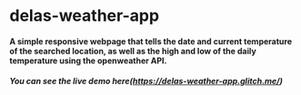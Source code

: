 # delas-weather-app
#### A simple responsive webpage that tells the date and current temperature of the searched location, as well as the high and low of the daily temperature using the openweather API. 

##### You can see the live demo here(https://delas-weather-app.glitch.me/)
